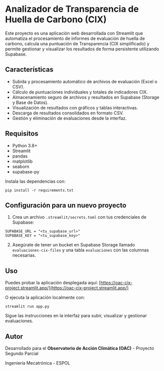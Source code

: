 # Analizador de Transparencia de Huella de Carbono (CIX)

Este proyecto es una aplicación web desarrollada con Streamlit que automatiza el procesamiento de informes de evaluación de huella de carbono, calcula una puntuación de Transparencia (CIX simplificado) y permite gestionar y visualizar los resultados de forma persistente utilizando Supabase.

## Características
- Subida y procesamiento automático de archivos de evaluación (Excel o CSV).
- Cálculo de puntuaciones individuales y totales de indicadores CIX.
- Almacenamiento seguro de archivos y resultados en Supabase (Storage y Base de Datos).
- Visualización de resultados con gráficos y tablas interactivas.
- Descarga de resultados consolidados en formato CSV.
- Gestión y eliminación de evaluaciones desde la interfaz.

## Requisitos
- Python 3.8+
- Streamlit
- pandas
- matplotlib
- seaborn
- supabase-py

Instala las dependencias con:

```
pip install -r requirements.txt
```

## Configuración para un nuevo proyecto
1. Crea un archivo `.streamlit/secrets.toml` con tus credenciales de Supabase:

```
SUPABASE_URL = "<tu_supabase_url>"
SUPABASE_KEY = "<tu_supabase_key>"
```

2. Asegúrate de tener un bucket en Supabase Storage llamado `evaluaciones-cix-files` y una tabla `evaluaciones` con las columnas necesarias.


## Uso

Puedes probar la aplicación desplegada aquí: [https://oac-cix-project.streamlit.app/](https://oac-cix-project.streamlit.app/)

O ejecuta la aplicación localmente con:

```
streamlit run app.py
```

Sigue las instrucciones en la interfaz para subir, visualizar y gestionar evaluaciones.

## Autor
Desarrollado para el **Observatorio de Acción Climática (OAC)** - Proyecto Segundo Parcial

Ingeniería Mecatrónica - ESPOL
